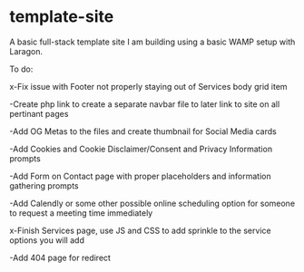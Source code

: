 # template-site
A basic full-stack template site I am building using a basic WAMP setup with Laragon. 

To do:

x-Fix issue with Footer not properly staying out of Services body grid item

-Create php link to create a separate navbar file to later link to site on all pertinant pages

-Add OG Metas to the files and create thumbnail for Social Media cards

-Add Cookies and Cookie Disclaimer/Consent and Privacy Information prompts

-Add Form on Contact page with proper placeholders and information gathering prompts

-Add Calendly or some other possible online scheduling option for someone to request a meeting time immediately

x-Finish Services page, use JS and CSS to add sprinkle to the service options you will add

-Add 404 page for redirect

